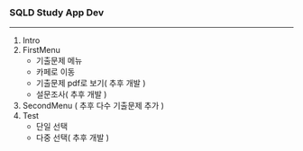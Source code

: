 ### SQLD Study App Dev
- - - -

1. Intro
2. FirstMenu
   - 기출문제 메뉴
   - 카페로 이동
   - 기출문제 pdf로 보기( 추후 개발 )
   - 설문조사( 추후 개발 )
3. SecondMenu ( 추후 다수 기출문제 추가 )
4. Test
   - 단일 선택
   - 다중 선택( 추후 개발 )
